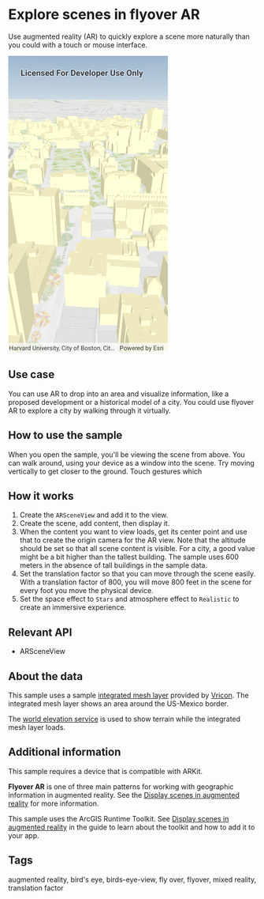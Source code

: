 # Explore scenes in flyover AR

Use augmented reality (AR) to quickly explore a scene more naturally than you could with a touch or mouse interface.

![Scene shown in an app](ExploreScenesInFlyoverAR.jpg)

## Use case

You can use AR to drop into an area and visualize information, like a proposed development or a historical model of a city. You could use flyover AR to explore a city by walking through it virtually.

## How to use the sample

When you open the sample, you'll be viewing the scene from above. You can walk around, using your device as a window into the scene. Try moving vertically to get closer to the ground. Touch gestures which 

## How it works

1. Create the `ARSceneView` and add it to the view.
2. Create the scene, add content, then display it.
3. When the content you want to view loads, get its center point and use that to create the origin camera for the AR view. Note that the altitude should be set so that all scene content is visible. For a city, a good value might be a bit higher than the tallest building. The sample uses 600 meters in the absence of tall buildings in the sample data.
4. Set the translation factor so that you can move through the scene easily. With a translation factor of 800, you will move 800 feet in the scene for every foot you move the physical device.
5. Set the space effect to `Stars` and atmosphere effect to `Realistic` to create an immersive experience.

## Relevant API

* ARSceneView

## About the data

This sample uses a sample [integrated mesh layer](https://www.arcgis.com/home/item.html?id=dbc72b3ebb024c848d89a42fe6387a1b) provided by [Vricon](https://www.vricon.com/). The integrated mesh layer shows an area around the US-Mexico border.

The [world elevation service](https://elevation3d.arcgis.com/arcgis/rest/services/WorldElevation3D/Terrain3D/ImageServer) is used to show terrain while the integrated mesh layer loads.

## Additional information

This sample requires a device that is compatible with ARKit.

**Flyover AR** is one of three main patterns for working with geographic information in augmented reality. See the [Display scenes in augmented reality](https://developers.arcgis.com/net/v100/scenes-3d/display-scenes-in-augmented-reality/) for more information.

This sample uses the ArcGIS Runtime Toolkit. See [Display scenes in augmented reality](https://developers.arcgis.com/net/v100/scenes-3d/display-scenes-in-augmented-reality/) in the guide to learn about the toolkit and how to add it to your app.

## Tags

augmented reality, bird's eye, birds-eye-view, fly over, flyover, mixed reality, translation factor
